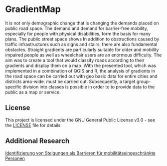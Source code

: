 # GradientMap

It is not only demographic change that is changing the demands placed on public road space. The demand and demand for barrier-free mobility, especially for people with physical disabilities, form the basis for many plans. The public street space shows In addition to obstructions caused by traffic infrastructures such as signs and stairs, there are also fundamental obstacles. Straight gradients are particularly suitable for older and mobility impaired people as well as wheelchair users are an enormous difficulty. The aim was to create a tool that would classify roads according to their gradients and display them on a map. With the presented tool, which was implemented in a combination of QGIS and R, the analysis of gradients in the road space can be carried out with geo basic data for entire cities and districts area-wide. must be carried out. Subsequently, a target group-specific division into classes is possible in order to to provide data to the public as a map or service.

## License
This project is licensed under the GNU General Public License v3.0 - see the [LICENSE](LICENSE) file for details

## Additional Research
[Identifizierung von Steigungen als Barrieren für mobilitätseingeschränkte Personen](https://programm.corp.at/cdrom2017/papers2017/CORP2017_82.pdf)
